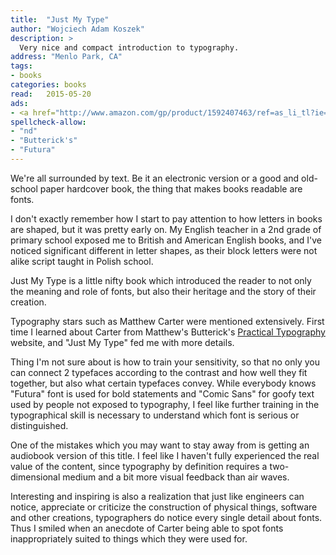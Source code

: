 ```yaml
---
title:  "Just My Type"
author: "Wojciech Adam Koszek"
description: >
  Very nice and compact introduction to typography.
address: "Menlo Park, CA"
tags:
- books
categories: books
read:	2015-05-20
ads:
- <a href="http://www.amazon.com/gp/product/1592407463/ref=as_li_tl?ie=UTF8&camp=1789&creative=390957&creativeASIN=1592407463&linkCode=as2&tag=wkoszek08-20&linkId=YDVD2TRCXGXAIHBE"><img border="0" src="http://ws-na.amazon-adsystem.com/widgets/q?_encoding=UTF8&ASIN=1592407463&Format=_SL160_&ID=AsinImage&MarketPlace=US&ServiceVersion=20070822&WS=1&tag=wkoszek08-20" ></a><img src="http://ir-na.amazon-adsystem.com/e/ir?t=wkoszek08-20&l=as2&o=1&a=1592407463" width="1" height="1" border="0" alt="" style="border:none !important; margin:0px !important;" />
spellcheck-allow:
- "nd"
- "Butterick's"
- "Futura"
---
```


We're all surrounded by text. Be it an electronic version or a good and
old-school paper hardcover book, the thing that makes books readable are
fonts.

I don't exactly remember how I start to pay attention to how letters in
books are shaped, but it was pretty early on. My English teacher in a 2nd
grade of primary school exposed me to British and American English books,
and I've noticed significant different in letter shapes, as their block
letters were not alike script taught in Polish school.

Just My Type is a little nifty book which introduced the reader to not only
the meaning and role of fonts, but also their heritage and the story of
their creation.

Typography stars such as Matthew Carter were mentioned extensively. First
time I learned about Carter from Matthew's Butterick's
[Practical Typography](http://www.practicaltypography.com/)
website, and "Just My Type" fed me with more details.

Thing I'm not sure about is how to train your sensitivity, so that no only
you can connect 2 typefaces according to the contrast and how well they fit
together, but also what certain typefaces convey. While everybody knows
"Futura" font is used for bold statements and "Comic Sans" for goofy text
used by people not exposed to typography, I feel like further training in
the typographical skill is necessary to understand which font is serious or
distinguished.

One of the mistakes which you may want to stay away from is getting an
audiobook version of this title. I feel like I haven't fully experienced the
real value of the content, since typography by definition requires a
two-dimensional medium and a bit more visual feedback than air waves.

Interesting and inspiring is also a realization that just like engineers can
notice, appreciate or criticize the construction of physical things, software and
other creations, typographers do notice every single detail about fonts.
Thus I smiled when an anecdote of Carter being able to spot fonts
inappropriately suited to things which they were used for.
